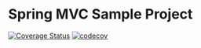 # Spring MVC Sample Project
[![Coverage Status](https://coveralls.io/repos/github/x2zh/spring-mvc-sample/badge.svg)](https://coveralls.io/github/x2zh/spring-mvc-sample)
[![codecov](https://codecov.io/gh/x2zh/spring-mvc-sample/branch/master/graph/badge.svg)](https://codecov.io/gh/x2zh/spring-mvc-sample)